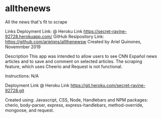 # allthenews
All the news that's fit to scrape


Links
Deployment Link: @ Heroku Link https://secret-ravine-92728.herokuapp.com/ 
GitHub Resipository Link: https://github.com/arielqns/allthenewsw
Created by
Ariel Quinones, Novemmber 2019

Description
This app was intended to allow users to see CNN Español news articles and to save and comment on selected articles. The scraping feature, which uses Cheerio and Request is not functional. 


Instructions:
N/A

Deployment Link @ Heroku Link https://git.heroku.com/secret-ravine-92728.git 

Created using:
Javascript, CSS, Node, Handlebars and NPM packages: cherio, body-parser, express, express-handlebars, method-override, mongoose, and request.
